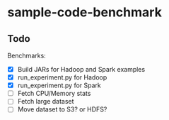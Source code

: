 # sample-code-benchmark



## Todo


Benchmarks:

- [x] Build JARs for Hadoop and Spark examples
- [x] run_experiment.py for Hadoop
- [x] run_experiment.py for Spark
- [ ] Fetch CPU/Memory stats
- [ ] Fetch large dataset
- [ ] Move dataset to S3? or HDFS?
